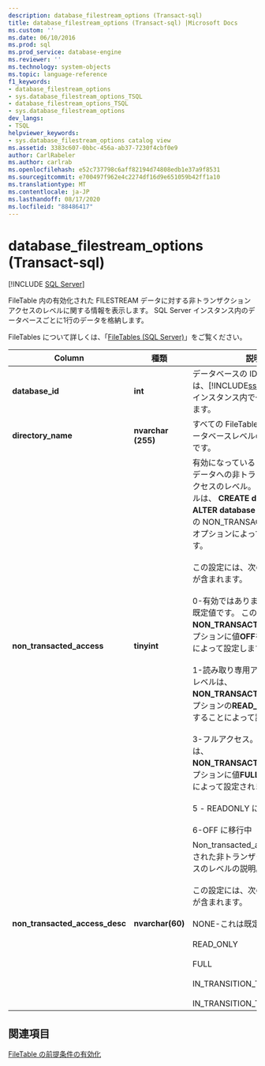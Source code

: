 ```yaml
---
description: database_filestream_options (Transact-sql)
title: database_filestream_options (Transact-sql) |Microsoft Docs
ms.custom: ''
ms.date: 06/10/2016
ms.prod: sql
ms.prod_service: database-engine
ms.reviewer: ''
ms.technology: system-objects
ms.topic: language-reference
f1_keywords:
- database_filestream_options
- sys.database_filestream_options_TSQL
- database_filestream_options_TSQL
- sys.database_filestream_options
dev_langs:
- TSQL
helpviewer_keywords:
- sys.database_filestream_options catalog view
ms.assetid: 3383c607-0bbc-456a-ab37-7230f4cbf0e9
author: CarlRabeler
ms.author: carlrab
ms.openlocfilehash: e52c737798c6aff82194d74808edb1e37a9f8531
ms.sourcegitcommit: e700497f962e4c2274df16d9e651059b42ff1a10
ms.translationtype: MT
ms.contentlocale: ja-JP
ms.lasthandoff: 08/17/2020
ms.locfileid: "88486417"
---
```

# <a name="sysdatabase_filestream_options-transact-sql"></a>database_filestream_options (Transact-sql)
[!INCLUDE [SQL Server](../../includes/applies-to-version/sqlserver.md)]

  FileTable 内の有効化された FILESTREAM データに対する非トランザクション アクセスのレベルに関する情報を表示します。 SQL Server インスタンス内のデータベースごとに1行のデータを格納します。  
  
 FileTables について詳しくは、「[FileTables &#40;SQL Server&#41;](../../relational-databases/blob/filetables-sql-server.md)」をご覧ください。  
  
  
|Column|種類|説明|  
|------------|----------|-----------------|  
|**database_id**|**int**|データベースの ID です。 この値は、[!INCLUDE[ssNoVersion](../../includes/ssnoversion-md.md)] のインスタンス内で一意になっています。|  
|**directory_name**|**nvarchar (255)**|すべての FileTable 名前空間のデータベースレベルのディレクトリです。|  
|**non_transacted_access**|**tinyint**|有効になっている FILESTREAM データへの非トランザクションアクセスのレベル。 アクセスのレベルは、 **CREATE database** または **ALTER database** ステートメントの NON_TRANSACTED_ACCESS オプションによって設定されます。<br /><br /> この設定には、次のいずれかの値が含まれます。<br /><br /> 0-有効ではありません。 これが既定値です。 このレベルは、 **NON_TRANSACTED_ACCESS**オプションに値**OFF**を指定することによって設定します。<br /><br /> 1-読み取り専用アクセス。 このレベルは、 **NON_TRANSACTED_ACCESS**オプションの**READ_ONLY**値を指定することによって設定されます。<br /><br /> 3-フルアクセス。 このレベルは、 **NON_TRANSACTED_ACCESS**オプションに値**FULL**を指定することによって設定されます。<br /><br /> 5 - READONLY に移行中。<br /><br /> 6-OFF に移行中|  
|**non_transacted_access_desc**|**nvarchar(60)**|Non_transacted_access で特定された非トランザクションアクセスのレベルの説明。<br /><br /> この設定には、次のいずれかの値が含まれます。<br /><br /> NONE-これは既定値です。<br /><br /> READ_ONLY<br /><br /> FULL<br /><br /> IN_TRANSITION_TO_READ_ONLY<br /><br /> IN_TRANSITION_TO_OFF|  
  
## <a name="see-also"></a>関連項目  
 [FileTable の前提条件の有効化](../../relational-databases/blob/enable-the-prerequisites-for-filetable.md)  
  
  
